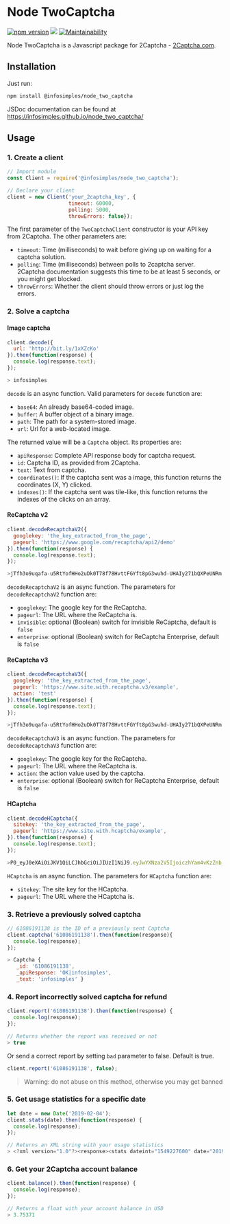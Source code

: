 # Node TwoCaptcha

[![npm version](https://badge.fury.io/js/%40infosimples%2Fnode_two_captcha.svg)](https://badge.fury.io/js/%40infosimples%2Fnode_two_captcha)
![](https://img.shields.io/github/license/infosimples/node_two_captcha.svg?style=flat)
[![Maintainability](https://api.codeclimate.com/v1/badges/78356b38afac3763f1fe/maintainability)](https://codeclimate.com/github/infosimples/node_two_captcha/maintainability)

Node TwoCaptcha is a Javascript package for 2Captcha -
[2Captcha.com](http://2captcha.com/?from=1025109).

## Installation

Just run:

```bash
npm install @infosimples/node_two_captcha
```

JSDoc documentation can be found at https://infosimples.github.io/node_two_captcha/

## Usage

### 1. Create a client

```javascript
// Import module
const Client = require('@infosimples/node_two_captcha');

// Declare your client
client = new Client('your_2captcha_key', {
                    timeout: 60000,
                    polling: 5000,
                    throwErrors: false});
```

The first parameter of the `TwoCaptchaClient` constructor is your API key from
2Captcha. The other parameters are:

-   `timeout`: Time (milliseconds) to wait before giving up on waiting for a
    captcha solution.
-   `polling`: Time (milliseconds) between polls to 2captcha server. 2Captcha
    documentation suggests this time to be at least 5 seconds, or you might get
    blocked.
-   `throwErrors`: Whether the client should throw errors or just log the errors.

### 2. Solve a captcha

#### Image captcha

```javascript
client.decode({
  url: 'http://bit.ly/1xXZcKo'
}).then(function(response) {
  console.log(response.text);
});

> infosimples
```

`decode` is an async function. Valid parameters for `decode` function are:

-   `base64`: An already base64-coded image.
-   `buffer`: A buffer object of a binary image.
-   `path`: The path for a system-stored image.
-   `url`: Url for a web-located image.

The returned value will be a `Captcha` object. Its properties are:

-   `apiResponse`: Complete API response body for captcha request.
-   `id`: Captcha ID, as provided from 2Captcha.
-   `text`: Text from captcha.
-   `coordinates()`: If the captcha sent was a image, this function returns the
    coordinates (X, Y) clicked.
-   `indexes()`: If the captcha sent was tile-like, this function returns the
    indexes of the clicks on an array.

#### ReCaptcha v2

```javascript
client.decodeRecaptchaV2({
  googlekey: 'the_key_extracted_from_the_page',
  pageurl: 'https://www.google.com/recaptcha/api2/demo'
}).then(function(response) {
  console.log(response.text);
});

>jTfh3o9uqafa-u5RtYofHHo2uDk0T78f78HvttFGYft8pG3wuhd-UHAIy271bQXPeUNRm...
```

`decodeRecaptchaV2` is an async function. The parameters for `decodeRecaptchaV2`
function are:

-   `googlekey`: The google key for the ReCaptcha.
-   `pageurl`: The URL where the ReCaptcha is.
-   `invisible`: optional (Boolean) switch for invisible ReCaptcha, default is `false`
-   `enterprise`: optional (Boolean) switch for ReCaptcha Enterprise, default is `false`

#### ReCaptcha v3

```javascript
client.decodeRecaptchaV3({
  googlekey: 'the_key_extracted_from_the_page',
  pageurl: 'https://www.site.with.recaptcha.v3/example',
  action: 'test'
}).then(function(response) {
  console.log(response.text);
});

>jTfh3o9uqafa-u5RtYofHHo2uDk0T78f78HvttFGYft8pG3wuhd-UHAIy271bQXPeUNRm...
```

`decodeRecaptchaV3` is an async function. The parameters for `decodeRecaptchaV3`
function are:

-   `googlekey`: The google key for the ReCaptcha.
-   `pageurl`: The URL where the ReCaptcha is.
-   `action`: the action value used by the captcha.
-   `enterprise`: optional (Boolean) switch for ReCaptcha Enterprise, default is `false`

#### HCaptcha

```javascript
client.decodeHCaptcha({
  sitekey: 'the_key_extracted_from_the_page',
  pageurl: 'https://www.site.with.hcaptcha/example',
}).then(function(response) {
  console.log(response.text);
});

>P0_eyJ0eXAiOiJKV1QiLCJhbGciOiJIUzI1NiJ9.eyJwYXNza2V5IjoiczhYam4vKzZnb...
```

`HCaptcha` is an async function. The parameters for `HCaptcha`
function are:

-   `sitekey`: The site key for the HCaptcha.
-   `pageurl`: The URL where the HCaptcha is.

### 3. Retrieve a previously solved captcha

```javascript
// 61086191138 is the ID of a previously sent Captcha
client.captcha('61086191138').then(function(response){
  console.log(response);
});

> Captcha {
   _id: '61086191138',
   _apiResponse: 'OK|infosimples',
   _text: 'infosimples' }
```

### 4. Report incorrectly solved captcha for refund

```javascript
client.report('61086191138').then(function(response) {
  console.log(response);
});

// Returns whether the report was received or not
> true
```

Or send a correct report by setting `bad` parameter to false. Default is true.
```javascript
client.report('61086191138', false);
```

> Warning: do not abuse on this method, otherwise you may get banned

### 5. Get usage statistics for a specific date

```javascript
let date = new Date('2019-02-04');
client.stats(date).then(function(response) {
  console.log(response);
});

// Returns an XML string with your usage statistics
> <?xml version="1.0"?><response><stats dateint="1549227600" date="2019-02-04" hour="00"><volume>0</volume><money>0</money></stats><stats dateint="1549231200" date="2019-02-04" hour="01"><volume>0</volume><money>0</money></stats>...
```

### 6. Get your 2Captcha account balance

```javascript
client.balance().then(function(response) {
  console.log(response);
});

// Returns a float with your account balance in USD
> 3.75371
```
